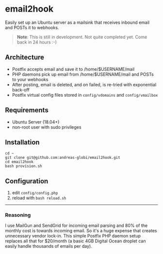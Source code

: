 # email2hook

Easily set up an Ubuntu server as a mailsink that receives inbound email and POSTs it to webhooks.

> **Note**: This is still in development. Not quite completed yet. Come back in 24 hours :-)


## Architecture

 - Postfix accepts email and save it to /home/$USERNAME/mail
 - PHP daemons pick up email from /home/$USERNAME/mail and POSTs to your webhooks
 - After posting, email is deleted, and on failed, is re-tried with exponential back-off
 - Postfix virtual config files stored in `config/vdomains` and `config/vmailbox`

## Requirements

 - Ubuntu Server (18.04+)
 - non-root user with sudo privileges
 
## Installation

```
cd ~
git clone git@github.com:andreas-globi/email2hook.git
cd email2hook
bash provision.sh
```

## Configuration

1. edit `config/config.php`
2. reload with `bash reload.sh`

---

### Reasoning

I use MailGun and SendGrid for incoming email parsing and 80% of the monthly cost is towards incoming email. So it's a huge expense that creates unnecessary vendor lock-in.
This simple Postfix PHP daemon setup replaces all that for $20/month (a basic 4GB Digital Ocean droplet can easily handle thousands of emails per day).
